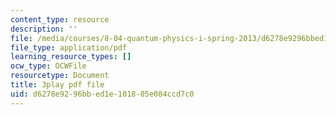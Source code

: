 ```yaml
---
content_type: resource
description: ''
file: /media/courses/8-04-quantum-physics-i-spring-2013/d6278e9296bbed1e101805e084ccd7c0_lMFgfqRZYoc.pdf
file_type: application/pdf
learning_resource_types: []
ocw_type: OCWFile
resourcetype: Document
title: 3play pdf file
uid: d6278e92-96bb-ed1e-1018-05e084ccd7c0
---
```

